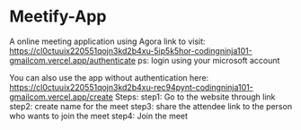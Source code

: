 # Meetify-App
A online meeting application using Agora
link to visit: https://cl0ctuuix220551qojn3kd2b4xu-5ip5k5hor-codingninja101-gmailcom.vercel.app/authenticate
ps: login using your microsoft account

You can also use the app without authentication here: https://cl0ctuuix220551qojn3kd2b4xu-rec94pynt-codingninja101-gmailcom.vercel.app/create
Steps:
      step1: Go to the website through link
      step2: create name for the meet 
      step3: share the attendee link to the person who wants to join the meet
      step4: Join the meet
